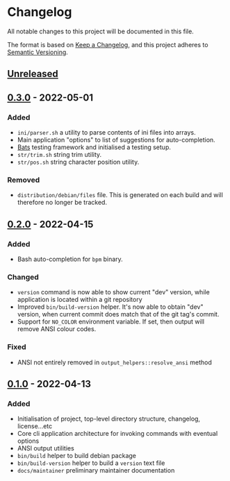 # Changelog

All notable changes to this project will be documented in this file.

The format is based on [Keep a Changelog](https://keepachangelog.com/en/1.0.0/),
and this project adheres to [Semantic Versioning](https://semver.org/spec/v2.0.0.html).

## [Unreleased]

## [0.3.0] - 2022-05-01

### Added

* `ini/parser.sh` a utility to parse contents of ini files into arrays.
* Main application "options" to list of suggestions for auto-completion.
* [Bats](https://github.com/bats-core/bats-core) testing framework and initialised a testing setup.
* `str/trim.sh` string trim utility.
* `str/pos.sh` string character position utility.

### Removed

* `distribution/debian/files` file. This is generated on each build and will therefore no longer be tracked.

## [0.2.0] - 2022-04-15

### Added

* Bash auto-completion for `bpm` binary. 

### Changed

* `version` command is now able to show current "dev" version, while application is located within a git repository
* Improved `bin/build-version` helper. It's now able to obtain "dev" version, when current commit does match that of the git tag's commit. 
* Support for `NO_COLOR` environment variable. If set, then output will remove ANSI colour codes.

### Fixed

* ANSI not entirely removed in `output_helpers::resolve_ansi` method

## [0.1.0] - 2022-04-13

### Added

* Initialisation of project, top-level directory structure, changelog, license...etc
* Core cli application architecture for invoking commands with eventual options
* ANSI output utilities  
* `bin/build` helper to build debian package
* `bin/build-version` helper to build a `version` text file
* `docs/maintainer` preliminary maintainer documentation

[unreleased]: https://github.com/aedart/bashy/compare/0.3.0...HEAD
[0.3.0]: https://github.com/aedart/bashy/compare/0.2.0...0.3.0
[0.2.0]: https://github.com/aedart/bashy/compare/0.1.0...0.2.0
[0.1.0]: https://github.com/aedart/bashy/releases/tag/0.1.0
